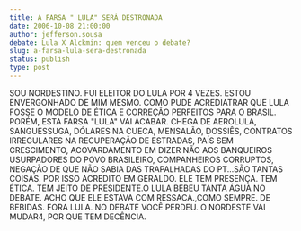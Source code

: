 ```yaml
---
title: A FARSA " LULA" SERÁ DESTRONADA 
date: 2006-10-08 21:00:00
author: jefferson.sousa
debate: Lula X Alckmin: quem venceu o debate?
slug: a-farsa-lula-sera-destronada
status: publish 
type: post
---
```


SOU NORDESTINO. FUI ELEITOR DO LULA POR 4 VEZES. ESTOU ENVERGONHADO DE MIM MESMO. COMO PUDE ACREDIATRAR QUE LULA FOSSE O MODELO DE ÉTICA E CORREÇÃO PERFEITOS PARA O BRASIL. PORÉM, ESTA FARSA "LULA" VAI ACABAR. CHEGA DE AEROLULA, SANGUESSUGA, DÓLARES NA CUECA, MENSALÃO, DOSSIÊS, CONTRATOS IRREGULARES NA RECUPERAÇÃO DE ESTRADAS, PAÍS SEM CRESCIMENTO, ACOVARDAMENTO EM DIZER NÃO AOS BANQUEIROS USURPADORES DO POVO BRASILEIRO, COMPANHEIROS CORRUPTOS, NEGAÇÃO DE QUE NÃO SABIA DAS TRAPALHADAS DO PT...SÃO TANTAS COISAS. POR ISSO ACREDITO EM GERALDO. ELE TEM PRESENÇA. TEM ÉTICA. TEM JEITO DE PRESIDENTE.O LULA BEBEU TANTA ÁGUA NO DEBATE. ACHO QUE ELE ESTAVA COM RESSACA.,COMO SEMPRE. DE BEBIDAS. FORA LULA. NO DEBATE VOCÊ PERDEU. O NORDESTE VAI MUDAR4, POR QUE TEM DECÊNCIA.


